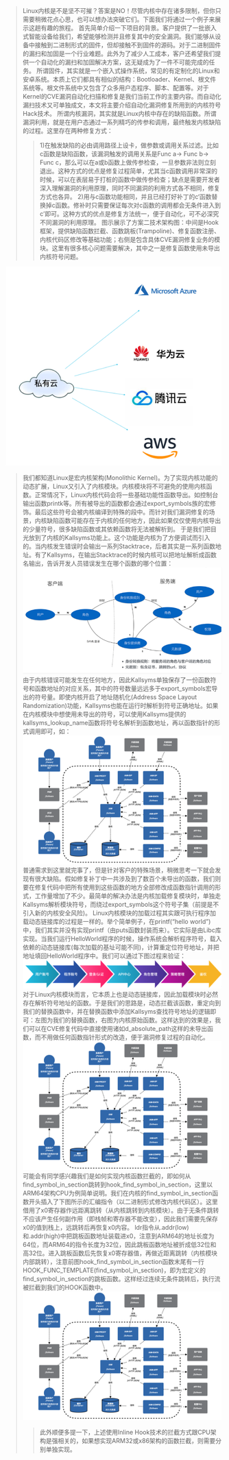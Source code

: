 
>Linux内核是不是坚不可摧？答案是NO！尽管内核中存在诸多限制，但你只需要稍微花点心思，也可以想办法突破它们。下面我们将通过一个例子来展示这趟有趣的旅程。
>首先简单介绍一下项目的背景。客户提供了一批嵌入式智能设备给我们，希望能够检测并且修复其中的安全漏洞。我们能够从设备中接触到二进制形式的固件，但却接触不到固件的源码。对于二进制固件的漏扫和加固是一个行业难题。此外为了减少人工成本，客户还希望我们提供一个自动化的漏扫和加固解决方案，这无疑成为了一件不可能完成的任务。 
>所谓固件，其实就是一个嵌入式操作系统，常见的有定制化的Linux和安卓系统。本质上它们都具有相似的结构：Bootloader、Kernel、根文件系统等。根文件系统中又包含了众多用户态程序、脚本、配置等。对于Kernel的CVE漏洞自动化扫描和修复是我们当前工作的主要内容。而自动化漏扫技术又可单独成文，本文将主要介绍自动化漏洞修复所用到的内核符号Hack技术。
>所谓内核漏洞，其实就是Linux内核中存在的缺陷函数。所谓漏洞利用，就是在用户态通过一系列精巧的传参和调用，最终触发内核缺陷的过程。这里存在两种修复方式：
>>1)在触发缺陷的必由调用路径上设卡，做参数或调用关系过滤。比如c函数是缺陷函数，该漏洞触发的调用关系是Func a-> Func b-> Func c，那么可以在a或b函数上做传参检查，一旦参数非法则立刻退出。这种方式的优点是修复过程简单，尤其当c函数调用非常深的时候，可以在表层易于打桩的函数中做传参检查；缺点是需要开发者深入理解漏洞的利用原理，同时不同漏洞的利用方式各不相同，修复方式也各异。
>>2)用与c函数功能相同，并且已经打好补丁的c‘函数替换掉c函数。修补时只需要保证每次对c函数的调用都会无条件进入到c’即可。这种方式的优点是修复方法统一，便于自动化，可不必深究不同漏洞的利用原理。
>图示展示了方案二技术架构图：中间是Hook框架，提供缺陷函数拦截、函数跳板(Trampoline)、修复函数注册、内核代码区修改等基础功能；右侧是包含具体CVE漏洞修复业务的模块。这里有很多核心问题需要解决，其中之一是修复函数使用未导出内核符号问题。

![Image text](https://raw.githubusercontent.com/LabZion/Official_WebSite/master/public/picture/%E4%BA%91%E5%AE%89%E5%85%A8.png)
>我们都知道Linux是宏内核架构(Monolithic Kernel)。为了实现内核功能的动态扩展，Linux又引入了内核模块。内核模块将不可避免的使用内核函数。正常情况下，Linux内核代码会将一些基础功能性函数导出。如控制台输出函数printk等。所有被导出的函数都会通过export_symbols族的宏修饰。最后这些符号会被内核编译到特殊的段中。而针对我们漏洞修复的场景，内核缺陷函数可能存在于内核的任何地方，因此如果仅仅使用内核导出的少量符号，很多缺陷函数或其依赖函数将无法被解析到。 
>于是我们把目光放到了内核的Kallsyms功能上。这个功能是内核为了方便调试而引入的。当内核发生错误时会输出一系列Stacktrace，后者其实是一系列函数地址。有了Kallsyms，在输出Stacktrace的时候内核可以把地址解析成函数名输出，告诉开发人员错误发生在哪个函数的哪个位置：
![Image text](https://raw.githubusercontent.com/LabZion/Official_WebSite/master/public/picture/SSO.png)
>由于内核错误可能发生在任何地方，因此Kallsyms单独保存了一份函数符号和函数地址的对应关系，其中的符号数量远远多于export_symbols宏导出的符号量。即使内核开启了地址随机化(Address Space Layout Randomization)功能，Kallsyms也能在运行时解析到符号正确地址。如果在内核模块中想使用未导出的符号，可以使用Kallsyms提供的kallsyms_lookup_name函数将符号名解析到函数地址，再以函数指针的形式调用即可，如：
![Image text](https://raw.githubusercontent.com/LabZion/Official_WebSite/master/public/picture/IAM.png)
>普通需求到这里就完事了，但是针对客户的特殊场景，稍微思考一下就会发现有很大缺陷。假如修复补丁中一共涉及到了数百个未导出的函数，我们则要在修复代码中把所有使用到这些函数的地方全部修改成函数指针调用的形式，工作量增加了不少。最简单的解决办法是内核加载修复模块时，单独走Kallsyms解析模块符号，而绕过export_symbols这个符号子集（前提是不引入新的内核安全风险)。
>Linux内核模块的加载过程其实跟可执行程序加载动态链接库的过程是一样的。举个简单例子，在printf(“hello world”)中，我们其实并没有实现printf（由puts函数封装而来）。它实际是由Libc库实现。当我们运行HelloWorld程序的时候，操作系统会解析程序符号，载入依赖的动态链接库(每次加载的基址可能不同)，计算重定位符号地址，并把地址填回HelloWorld程序中。我们可以通过下图过程来验证：
>![Image text](https://raw.githubusercontent.com/LabZion/Official_WebSite/master/public/picture/%E4%BA%A7%E5%93%81%E5%8C%96.png)
>对于Linux内核模块而言，它本质上也是动态链接库，因此加载模块时必然存在解析符号地址的函数。于是我们的思路是，动态拦截该函数，重定向到我们的替换函数中，并在替换函数中添加Kallsyms查找符号地址的逻辑即可：左图为我们的替换函数，右图为内核原始函数。这样达到的效果是，我们可以在CVE修复代码中直接使用诸如d_absolute_path这样的未导出函数，而不用做任何函数指针形式的改造，便于漏洞修复过程的自动化。
>![Image text](https://raw.githubusercontent.com/LabZion/Official_WebSite/master/public/picture/IAM.png)
>可能会有同学感兴趣我们是如何实现内核函数拦截的，即如何从find_symbol_in_section跳转到hook_find_symbol_in_section，这里以ARM64架构CPU为例简单说明。我们在内核的find_symbol_in_section函数开头插入了下图所示的汇编指令（以二进制形式修改内核代码区）。这里借用了x0寄存器作远距离跳转（从内核跳转到内核模块）。由于无条件跳转不应该产生任何副作用（即栈帧和寄存器不能改变），因此我们需要先保存x0的值到栈上，远跳转后再恢复x0内容。
 ldr指令从.addr(low)和.addr(high)中把跳板函数地址装载进x0，注意到ARM64的地址长度为64位，而ARM64的指令长度为32位，因此跳板函数地址被折成低32位和高32位。进入跳板函数后先恢复x0寄存器值，再做近距离跳转（内核模块内部跳转），注意前图hook_find_symbol_in_section函数末尾有一行HOOK_FUNC_TEMPLATE(find_symbol_in_section)，即为宏定义的find_symbol_in_section的跳板函数。这样经过连续无条件跳转后，执行流被拦截到我们的HOOK函数中。
>![Image text](https://raw.githubusercontent.com/LabZion/Official_WebSite/master/public/picture/IAM.png)
>>此外顺便多提一下，上述使用Inline Hook技术的拦截方式跟CPU架构是强相关的，如果想实现ARM32或x86架构的函数拦截，则需要分别单独实现。
 

